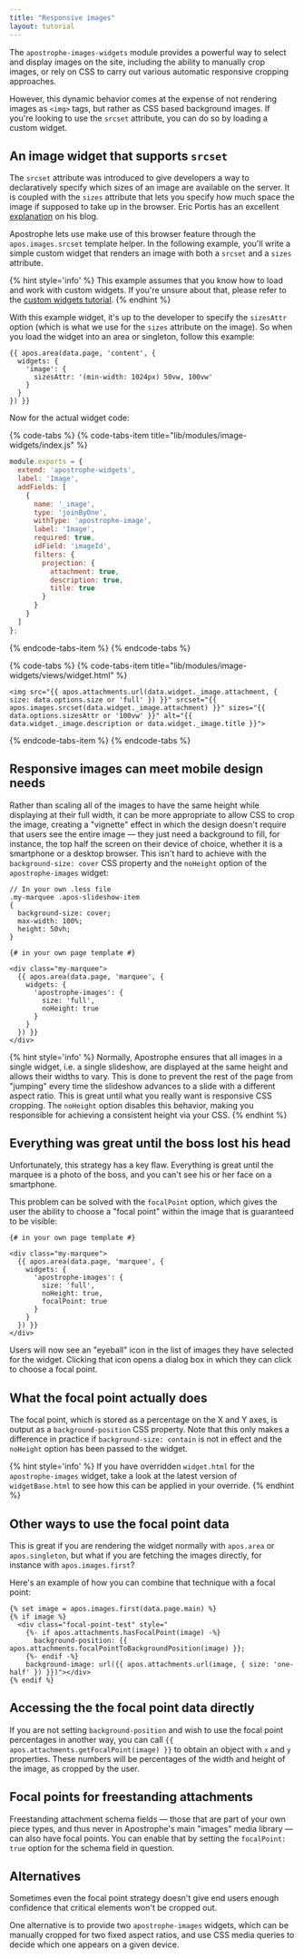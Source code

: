 ```yaml
---
title: "Responsive images"
layout: tutorial
---
```


The `apostrophe-images-widgets` module provides a powerful way to select and display images on the site, including the ability to manually crop images, or rely on CSS to carry out various automatic responsive cropping approaches.

However, this dynamic behavior comes at the expense of not rendering images as `<img>` tags, but rather as CSS based background images. If you're looking to use the `srcset` attribute, you can do so by loading a custom widget.

## An image widget that supports `srcset`

The `srcset` attribute was introduced to give developers a way to declaratively specify which sizes of an image are available on the server. It is coupled with the `sizes` attribute that lets you specify how much space the image if supposed to take up in the browser. Eric Portis has an excellent [explanation](https://ericportis.com/posts/2014/srcset-sizes/) on his blog.

Apostrophe lets use make use of this browser feature through the `apos.images.srcset` template helper. In the following example, you'll write a simple custom widget that renders an image with both a `srcset` and a `sizes` attribute.

{% hint style='info' %}
This example assumes that you know how to load and work with custom widgets. If you're unsure about that, please refer to the [custom widgets tutorial](../02-editable-content-on-pages/custom-widgets.md).
{% endhint %}

With this example widget, it's up to the developer to specify the `sizesAttr` option (which is what we use for the `sizes` attribute on the image). So when you load the widget into an area or singleton, follow this example:

```markup
{{ apos.area(data.page, 'content', {
  widgets: {
    'image': {
      sizesAttr: '(min-width: 1024px) 50vw, 100vw'
    }
  }
}) }}
```

Now for the actual widget code:

{% code-tabs %}
{% code-tabs-item title="lib/modules/image-widgets/index.js" %}
```javascript
module.exports = {
  extend: 'apostrophe-widgets',
  label: 'Image',
  addFields: [
    {
      name: '_image',
      type: 'joinByOne',
      withType: 'apostrophe-image',
      label: 'Image',
      required: true,
      idField: 'imageId',
      filters: {
        projection: {
          attachment: true,
          description: true,
          title: true
        }
      }
    }
  ]
};
```
{% endcode-tabs-item %}
{% endcode-tabs %}

{% code-tabs %}
{% code-tabs-item title="lib/modules/image-widgets/views/widget.html" %}
```markup
<img src="{{ apos.attachments.url(data.widget._image.attachment, { size: data.options.size or 'full' }) }}" srcset="{{ apos.images.srcset(data.widget._image.attachment) }}" sizes="{{ data.options.sizesAttr or '100vw' }}" alt="{{ data.widget._image.description or data.widget._image.title }}">
```
{% endcode-tabs-item %}
{% endcode-tabs %}


## Responsive images can meet mobile design needs

Rather than scaling all of the images to have the same height while displaying at their full width, it can be more appropriate to allow CSS to crop the image, creating a "vignette" effect in which the design doesn't require that users see the entire image — they just need a background to fill, for instance, the top half the screen on their device of choice, whether it is a smartphone or a desktop browser. This isn't hard to achieve with the `background-size: cover` CSS property and the `noHeight` option of the `apostrophe-images` widget:

```less
// In your own .less file
.my-marquee .apos-slideshow-item
{
  background-size: cover;
  max-width: 100%;
  height: 50vh;
}
```

```markup
{# in your own page template #}

<div class="my-marquee">
  {{ apos.area(data.page, 'marquee', {
    widgets: {
      'apostrophe-images': {
        size: 'full',
        noHeight: true
      }
    }
  }) }}
</div>
```

{% hint style='info' %}
Normally, Apostrophe ensures that all images in a single widget, i.e. a single slideshow, are displayed at the same height and allows their widths to vary. This is done to prevent the rest of the page from "jumping" every time the slideshow advances to a slide with a different aspect ratio. This is great until what you really want is responsive CSS cropping. The `noHeight` option disables this behavior, making you responsible for achieving a consistent height via your CSS.
{% endhint %}

## Everything was great until the boss lost his head

Unfortunately, this strategy has a key flaw. Everything is great until the marquee is a photo of the boss, and you can't see his or her face on a smartphone.

This problem can be solved with the `focalPoint` option, which gives the user the ability to choose a "focal point" within the image that is guaranteed to be visible:

```markup
{# in your own page template #}

<div class="my-marquee">
  {{ apos.area(data.page, 'marquee', {
    widgets: {
      'apostrophe-images': {
        size: 'full',
        noHeight: true,
        focalPoint: true
      }
    }
  }) }}
</div>
```

Users will now see an "eyeball" icon in the list of images they have selected for the widget. Clicking that icon opens a dialog box in which they can click to choose a focal point.

## What the focal point actually does

The focal point, which is stored as a percentage on the X and Y axes, is output as a `background-position` CSS property. Note that this only makes a difference in practice if `background-size: contain` is not in effect and the `noHeight` option has been passed to the widget.

{% hint style='info' %}
If you have overridden `widget.html` for the `apostrophe-images` widget, take a look at the latest version of `widgetBase.html` to see how this can be applied in your override.
{% endhint %}

## Other ways to use the focal point data

This is great if you are rendering the widget normally with `apos.area` or `apos.singleton`, but what if you are fetching the images directly, for instance with `apos.images.first`?

Here's an example of how you can combine that technique with a focal point:

```markup
{% set image = apos.images.first(data.page.main) %}
{% if image %}
  <div class="focal-point-test" style="
    {%- if apos.attachments.hasFocalPoint(image) -%}
      background-position: {{ apos.attachments.focalPointToBackgroundPosition(image) }};
    {%- endif -%}
    background-image: url({{ apos.attachments.url(image, { size: 'one-half' }) }})"></div>
{% endif %}
```

## Accessing the the focal point data directly

If you are not setting `background-position` and wish to use the focal point percentages in another way, you can call `{{ apos.attachments.getFocalPoint(image) }}` to obtain an object with `x` and `y` properties. These numbers will be percentages of the width and height of the image, as cropped by the user.

## Focal points for freestanding attachments

Freestanding attachment schema fields — those that are part of your own piece types, and thus never in Apostrophe's main "images" media library — can also have focal points. You can enable that by setting the `focalPoint: true` option for the schema field in question.

## Alternatives

Sometimes even the focal point strategy doesn't give end users enough confidence that critical elements won't be cropped out.

One alternative is to provide two `apostrophe-images` widgets, which can be manually cropped for two fixed aspect ratios, and use CSS media queries to decide which one appears on a given device.
